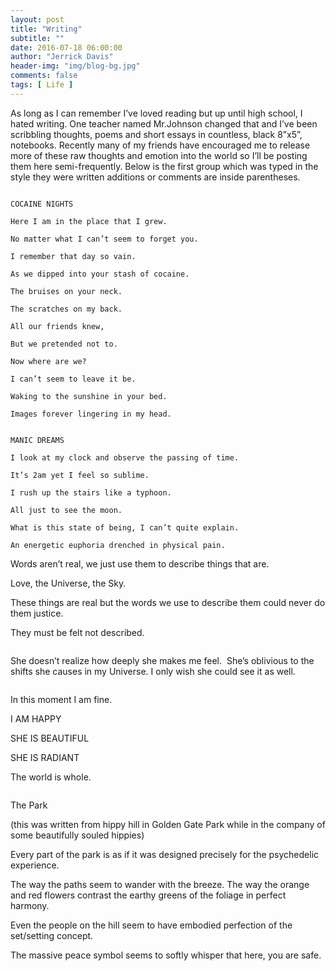```yaml
---
layout: post
title: "Writing"
subtitle: ""
date: 2016-07-18 06:00:00
author: "Jerrick Davis"
header-img: "img/blog-bg.jpg"
comments: false
tags: [ Life ]
---
```


As long as I can remember I’ve loved reading but up until high school, I hated writing. One teacher named Mr.Johnson changed that and I’ve been scribbling thoughts, poems and short essays in countless, black 8”x5”, notebooks. Recently many of my friends have encouraged me to release more of these raw thoughts and emotion into the world so I’ll be posting them here semi-frequently. Below is the first group which was typed in the style they were written additions or comments are inside parentheses.

~~~

COCAINE NIGHTS

Here I am in the place that I grew.

No matter what I can’t seem to forget you.

I remember that day so vain.

As we dipped into your stash of cocaine.

The bruises on your neck.

The scratches on my back.

All our friends knew,

But we pretended not to.

Now where are we?

I can’t seem to leave it be.

Waking to the sunshine in your bed.

Images forever lingering in my head.

~~~

~~~

MANIC DREAMS

I look at my clock and observe the passing of time.

It’s 2am yet I feel so sublime.

I rush up the stairs like a typhoon.

All just to see the moon.

What is this state of being, I can’t quite explain.

An energetic euphoria drenched in physical pain.

~~~

Words aren’t real, we just use them to describe things that are.

Love, the Universe, the Sky.

These things are real but the words we use to describe them could never do them justice.

They must be felt not described.

~~~

~~~

She doesn’t realize how deeply she makes me feel.  She’s oblivious to the shifts she causes in my Universe. I only wish she could see it as well.

~~~

~~~

In this moment I am fine.

I AM HAPPY

SHE IS BEAUTIFUL

SHE IS RADIANT

The world is whole.

~~~

~~~

The Park 

(this was written from hippy hill in Golden Gate Park while in the company of some beautifully souled hippies)

Every part of the park is as if it was designed precisely for the psychedelic experience.

The way the paths seem to wander with the breeze. The way the orange and red flowers contrast the earthy greens of the foliage in perfect harmony.

Even the people on the hill seem to have embodied perfection of the set/setting concept.

The massive peace symbol seems to softly whisper that here, you are safe.

~~~
